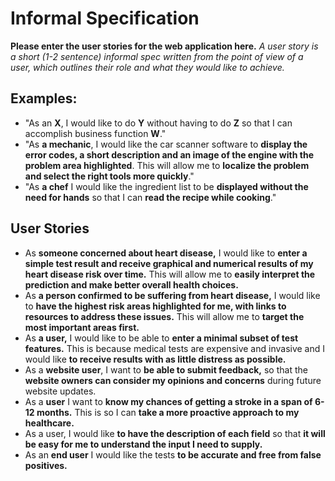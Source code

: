 # Informal Specification
**Please enter the user stories for the web application here.**
*A user story is a short (1-2 sentence) informal spec  written from the point of view of a user, which outlines their role and what they would like to achieve.*
## Examples:
* "As an **X**, I would like to do **Y** without having to do **Z** so that I can accomplish business function **W**." 
* "As **a mechanic**, I would like the car scanner software to **display the error codes, a short description and an image of the engine with the problem area highlighted**. This will allow me to **localize the problem and select the right tools more quickly**."
* "As **a chef** I would like the ingredient list to be **displayed without the need for hands** so that I can **read the recipe while cooking**."

## User Stories
* As **someone concerned about heart disease,** I would like to **enter a simple test result and receive graphical and numerical results of my heart disease risk over time.** This will allow me to **easily interpret the prediction and make better overall health choices.** 
* As **a person confirmed to be suffering from heart disease,** I would like to **have the highest risk areas highlighted for me, with links to resources to address these issues.** This will allow me to **target the most important areas first.**
* As **a user,** I would like to be able to **enter a minimal subset of test features.** This is because medical tests are expensive and invasive and I would like **to receive results with as little distress as possible.**
* As a **website user**, I want to **be able to submit feedback,** so that the **website owners can consider my opinions and concerns** during future website updates.
* As a **user** I want to **know my chances of getting a stroke in a span of 6-12 months.** This is so I can **take a more proactive approach to my healthcare.**
* As a user, I would like **to have the description of each field** so that **it will be easy for me to understand the input I need to supply.**
* As an **end user** I would like the tests **to be accurate and free from false positives.**
